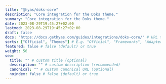 ```yaml
---
title: "@hyas/doks-core"
description: "Core integration for the Doks theme."
summary: "Core integration for the Doks theme."
date: 2023-08-29T19:45:27+02:00
lastmod: 2023-08-29T19:45:27+02:00
draft: false
docs: "https://docs.gethyas.com/guides/integrations/doks-core/" # URL to integration documentation
sorts: ["Official", "Themes"] # E.g. "Official", "Frameworks", "Adapters", "Performance", "Analytics", "CSS + UI", "Images", "SEO", and/or "Themes"
featured: false # false (default) or true
weight: 50
seo:
  title: "" # custom title (optional)
  description: "" # custom description (recommended)
  canonical: "" # custom canonical URL (optional)
  noindex: false # false (default) or true
---
```

